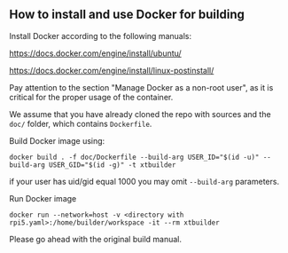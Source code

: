 ## How to install and use Docker for building

Install Docker according to the following manuals:

https://docs.docker.com/engine/install/ubuntu/

https://docs.docker.com/engine/install/linux-postinstall/

Pay attention to the section "Manage Docker as a non-root user", as it is critical
for the proper usage of the container.

We assume that you have already cloned the repo with sources and the `doc/` folder,
which contains `Dockerfile`.

Build Docker image using:

```
docker build . -f doc/Dockerfile --build-arg USER_ID="$(id -u)" --build-arg USER_GID="$(id -g)" -t xtbuilder
```
if your user has uid/gid equal 1000 you may omit `--build-arg` parameters.

Run Docker image
```
docker run --network=host -v <directory with rpi5.yaml>:/home/builder/workspace -it --rm xtbuilder
```

Please go ahead with the original build manual.
